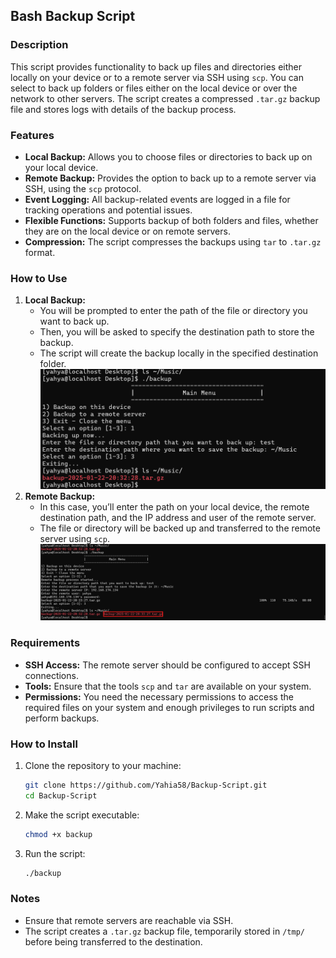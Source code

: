 ## Bash Backup Script

### Description
This script provides functionality to back up files and directories either locally on your device or to a remote server via SSH using `scp`. You can select to back up folders or files either on the local device or over the network to other servers. The script creates a compressed `.tar.gz` backup file and stores logs with details of the backup process.

### Features
- **Local Backup:** Allows you to choose files or directories to back up on your local device.
- **Remote Backup:** Provides the option to back up to a remote server via SSH, using the `scp` protocol.
- **Event Logging:** All backup-related events are logged in a file for tracking operations and potential issues.
- **Flexible Functions:** Supports backup of both folders and files, whether they are on the local device or on remote servers.
- **Compression:** The script compresses the backups using `tar` to `.tar.gz` format.

### How to Use
1. **Local Backup:**
   - You will be prompted to enter the path of the file or directory you want to back up.
   - Then, you will be asked to specify the destination path to store the backup.
   - The script will create the backup locally in the specified destination folder.
![backup1](backup1.png)
2. **Remote Backup:**
   - In this case, you’ll enter the path on your local device, the remote destination path, and the IP address and user of the remote server.
   - The file or directory will be backed up and transferred to the remote server using `scp`.
![backup2](backup2.png)
### Requirements
- **SSH Access:** The remote server should be configured to accept SSH connections.
- **Tools:** Ensure that the tools `scp` and `tar` are available on your system.
- **Permissions:** You need the necessary permissions to access the required files on your system and enough privileges to run scripts and perform backups.

### How to Install
1. Clone the repository to your machine:
    ```bash
    git clone https://github.com/Yahia58/Backup-Script.git
    cd Backup-Script
    ```

2. Make the script executable:
    ```bash
    chmod +x backup
    ```

3. Run the script:
    ```bash
    ./backup
    ```

### Notes
- Ensure that remote servers are reachable via SSH.
- The script creates a `.tar.gz` backup file, temporarily stored in `/tmp/` before being transferred to the destination.
